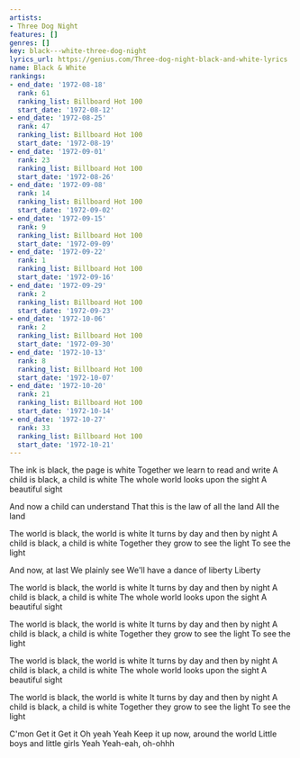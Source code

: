 ```yaml
---
artists:
- Three Dog Night
features: []
genres: []
key: black---white-three-dog-night
lyrics_url: https://genius.com/Three-dog-night-black-and-white-lyrics
name: Black & White
rankings:
- end_date: '1972-08-18'
  rank: 61
  ranking_list: Billboard Hot 100
  start_date: '1972-08-12'
- end_date: '1972-08-25'
  rank: 47
  ranking_list: Billboard Hot 100
  start_date: '1972-08-19'
- end_date: '1972-09-01'
  rank: 23
  ranking_list: Billboard Hot 100
  start_date: '1972-08-26'
- end_date: '1972-09-08'
  rank: 14
  ranking_list: Billboard Hot 100
  start_date: '1972-09-02'
- end_date: '1972-09-15'
  rank: 9
  ranking_list: Billboard Hot 100
  start_date: '1972-09-09'
- end_date: '1972-09-22'
  rank: 1
  ranking_list: Billboard Hot 100
  start_date: '1972-09-16'
- end_date: '1972-09-29'
  rank: 2
  ranking_list: Billboard Hot 100
  start_date: '1972-09-23'
- end_date: '1972-10-06'
  rank: 2
  ranking_list: Billboard Hot 100
  start_date: '1972-09-30'
- end_date: '1972-10-13'
  rank: 8
  ranking_list: Billboard Hot 100
  start_date: '1972-10-07'
- end_date: '1972-10-20'
  rank: 21
  ranking_list: Billboard Hot 100
  start_date: '1972-10-14'
- end_date: '1972-10-27'
  rank: 33
  ranking_list: Billboard Hot 100
  start_date: '1972-10-21'
---
```

The ink is black, the page is white
Together we learn to read and write
A child is black, a child is white
The whole world looks upon the sight
A beautiful sight

And now a child can understand
That this is the law of all the land
All the land

The world is black, the world is white
It turns by day and then by night
A child is black, a child is white
Together they grow to see the light
To see the light

And now, at last
We plainly see
We'll have a dance of liberty
Liberty

The world is black, the world is white
It turns by day and then by night
A child is black, a child is white
The whole world looks upon the sight
A beautiful sight

The world is black, the world is white
It turns by day and then by night
A child is black, a child is white
Together they grow to see the light
To see the light

The world is black, the world is white
It turns by day and then by night
A child is black, a child is white
The whole world looks upon the sight
A beautiful sight

The world is black, the world is white
It turns by day and then by night
A child is black, a child is white
Together they grow to see the light
To see the light

C'mon
Get it
Get it
Oh yeah
Yeah
Keep it up now, around the world
Little boys and little girls
Yeah
Yeah-eah, oh-ohhh
